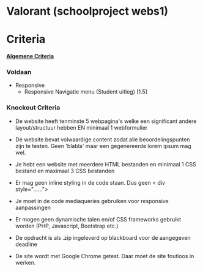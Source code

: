 # Valorant (schoolproject webs1)

# Criteria
**[Algemene Criteria](https://docs.google.com/spreadsheets/d/e/2PACX-1vQCqdVHo8z8lBxfYn5C067lJcex97CyNOlBzU7jngfFC1KdIPaN10csXVt8Q5kZKlBy60C0zf48auSN/pubhtml)**

### Voldaan
- Responsive
  - Responsive Navigatie menu (Student uitleg) [1.5]


### Knockout Criteria
- De website heeft tenminste 5 webpagina's welke een significant andere layout/structuur hebben EN minimaal 1 webformulier

- De website bevat volwaardige content zodat alle beoordelingspunten zijn te testen. Geen 'blabla' maar een gegenereerde lorem ipsum mag wel.

- Je hebt een website met meerdere HTML bestanden en minimaal 1 CSS bestand en maximaal 3 CSS bestanden

- Er mag geen inline styling in de code staan. Dus geen < div style="......">

- Je moet in de code mediaqueries gebruiken voor responsive aanpassingen

- Er mogen geen dynamische talen en/of CSS frameworks gebruikt worden (PHP, Javascript, Bootstrap etc.)

- De opdracht is als .zip ingeleverd op blackboard voor de aangegeven deadline

- De site wordt met Google Chrome getest. Daar moet de site foutloos in werken.
